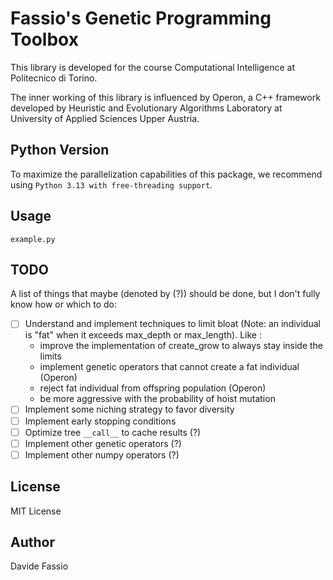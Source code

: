 # Fassio's Genetic Programming Toolbox

This library is developed for the course Computational Intelligence at Politecnico di Torino.

The inner working of this library is influenced by Operon, a C++ framework developed by Heuristic and Evolutionary Algorithms Laboratory at University of Applied Sciences Upper Austria.

## Python Version

To maximize the parallelization capabilities of this package, we recommend using `Python 3.13 with free-threading support`.

## Usage

```example.py```

## TODO

A list of things that maybe (denoted by (?)) should be done, but I don't fully know how or which to do:

- [ ] Understand and implement techniques to limit bloat (Note: an individual is "fat" when it exceeds max_depth or max_length). Like :
  - improve the implementation of create_grow to always stay inside the limits
  - implement genetic operators that cannot create a fat individual (Operon)
  - reject fat individual from offspring population (Operon)
  - be more aggressive with the probability of hoist mutation
- [ ] Implement some niching strategy to favor diversity
- [ ] Implement early stopping conditions
- [ ] Optimize tree ```__call__``` to cache results (?)
- [ ] Implement other genetic operators (?)
- [ ] Implement other numpy operators (?)

## License

MIT License

## Author

Davide Fassio
